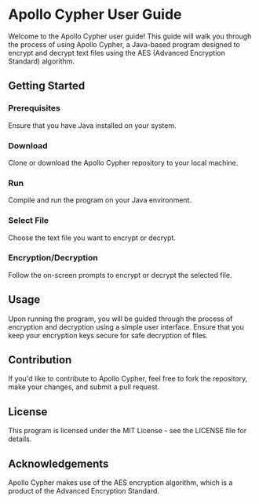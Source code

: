 # Apollo Cypher User Guide

Welcome to the Apollo Cypher user guide! This guide will walk you through the process of using Apollo Cypher, a Java-based program designed to encrypt and decrypt text files using the AES (Advanced Encryption Standard) algorithm.

## Getting Started

### Prerequisites
Ensure that you have Java installed on your system.

### Download
Clone or download the Apollo Cypher repository to your local machine.

### Run
Compile and run the program on your Java environment.

### Select File
Choose the text file you want to encrypt or decrypt.

### Encryption/Decryption
Follow the on-screen prompts to encrypt or decrypt the selected file.

## Usage
Upon running the program, you will be guided through the process of encryption and decryption using a simple user interface. Ensure that you keep your encryption keys secure for safe decryption of files.

## Contribution
If you'd like to contribute to Apollo Cypher, feel free to fork the repository, make your changes, and submit a pull request.

## License
This program is licensed under the MIT License - see the LICENSE file for details.

## Acknowledgements
Apollo Cypher makes use of the AES encryption algorithm, which is a product of the Advanced Encryption Standard.
